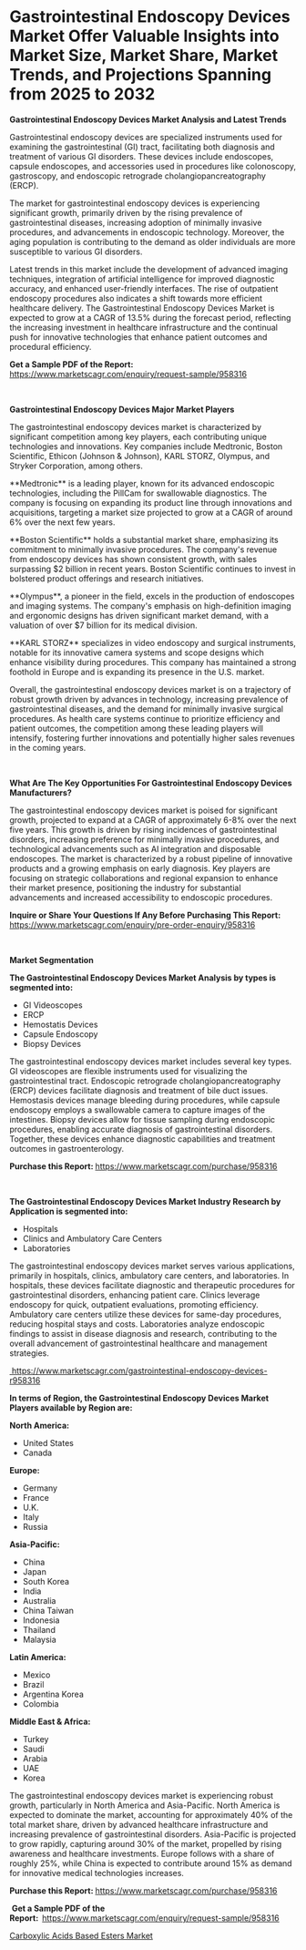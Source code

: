 <p><h1>Gastrointestinal Endoscopy Devices Market Offer Valuable Insights into Market Size, Market Share, Market Trends, and Projections Spanning from 2025 to 2032</h1></p><p><strong>Gastrointestinal Endoscopy Devices Market Analysis and Latest Trends</strong></p>
<p><p>Gastrointestinal endoscopy devices are specialized instruments used for examining the gastrointestinal (GI) tract, facilitating both diagnosis and treatment of various GI disorders. These devices include endoscopes, capsule endoscopes, and accessories used in procedures like colonoscopy, gastroscopy, and endoscopic retrograde cholangiopancreatography (ERCP). </p><p>The market for gastrointestinal endoscopy devices is experiencing significant growth, primarily driven by the rising prevalence of gastrointestinal diseases, increasing adoption of minimally invasive procedures, and advancements in endoscopic technology. Moreover, the aging population is contributing to the demand as older individuals are more susceptible to various GI disorders. </p><p>Latest trends in this market include the development of advanced imaging techniques, integration of artificial intelligence for improved diagnostic accuracy, and enhanced user-friendly interfaces. The rise of outpatient endoscopy procedures also indicates a shift towards more efficient healthcare delivery. The Gastrointestinal Endoscopy Devices Market is expected to grow at a CAGR of 13.5% during the forecast period, reflecting the increasing investment in healthcare infrastructure and the continual push for innovative technologies that enhance patient outcomes and procedural efficiency.</p></p>
<p><strong>Get a Sample PDF of the Report:&nbsp;</strong> <a href="https://www.marketscagr.com/enquiry/request-sample/958316?utm_campaign=3019&utm_medium=2&utm_source=Github&utm_content=ia&utm_term=21032025&utm_id=gastrointestinal-endoscopy-devices">https://www.marketscagr.com/enquiry/request-sample/958316</a></p>
<p>&nbsp;</p>
<p><strong>Gastrointestinal Endoscopy Devices Major Market Players</strong></p>
<p><p>The gastrointestinal endoscopy devices market is characterized by significant competition among key players, each contributing unique technologies and innovations. Key companies include Medtronic, Boston Scientific, Ethicon (Johnson & Johnson), KARL STORZ, Olympus, and Stryker Corporation, among others.</p><p>**Medtronic** is a leading player, known for its advanced endoscopic technologies, including the PillCam for swallowable diagnostics. The company is focusing on expanding its product line through innovations and acquisitions, targeting a market size projected to grow at a CAGR of around 6% over the next few years.</p><p>**Boston Scientific** holds a substantial market share, emphasizing its commitment to minimally invasive procedures. The company's revenue from endoscopy devices has shown consistent growth, with sales surpassing $2 billion in recent years. Boston Scientific continues to invest in bolstered product offerings and research initiatives.</p><p>**Olympus**, a pioneer in the field, excels in the production of endoscopes and imaging systems. The company's emphasis on high-definition imaging and ergonomic designs has driven significant market demand, with a valuation of over $7 billion for its medical division.</p><p>**KARL STORZ** specializes in video endoscopy and surgical instruments, notable for its innovative camera systems and scope designs which enhance visibility during procedures. This company has maintained a strong foothold in Europe and is expanding its presence in the U.S. market.</p><p>Overall, the gastrointestinal endoscopy devices market is on a trajectory of robust growth driven by advances in technology, increasing prevalence of gastrointestinal diseases, and the demand for minimally invasive surgical procedures. As health care systems continue to prioritize efficiency and patient outcomes, the competition among these leading players will intensify, fostering further innovations and potentially higher sales revenues in the coming years.</p></p>
<p>&nbsp;</p>
<p><strong>What Are The Key Opportunities For Gastrointestinal Endoscopy Devices Manufacturers?</strong></p>
<p><p>The gastrointestinal endoscopy devices market is poised for significant growth, projected to expand at a CAGR of approximately 6-8% over the next five years. This growth is driven by rising incidences of gastrointestinal disorders, increasing preference for minimally invasive procedures, and technological advancements such as AI integration and disposable endoscopes. The market is characterized by a robust pipeline of innovative products and a growing emphasis on early diagnosis. Key players are focusing on strategic collaborations and regional expansion to enhance their market presence, positioning the industry for substantial advancements and increased accessibility to endoscopic procedures.</p></p>
<p><strong>Inquire or Share Your Questions If Any Before Purchasing This Report:</strong> <a href="https://www.marketscagr.com/enquiry/pre-order-enquiry/958316?utm_campaign=3019&utm_medium=2&utm_source=Github&utm_content=ia&utm_term=21032025&utm_id=gastrointestinal-endoscopy-devices">https://www.marketscagr.com/enquiry/pre-order-enquiry/958316</a></p>
<p>&nbsp;</p>
<p><strong>Market Segmentation</strong></p>
<p><strong>The Gastrointestinal Endoscopy Devices Market Analysis by types is segmented into:</strong></p>
<p><ul><li>GI Videoscopes</li><li>ERCP</li><li>Hemostatis Devices</li><li>Capsule Endoscopy</li><li>Biopsy Devices</li></ul></p>
<p><p>The gastrointestinal endoscopy devices market includes several key types. GI videoscopes are flexible instruments used for visualizing the gastrointestinal tract. Endoscopic retrograde cholangiopancreatography (ERCP) devices facilitate diagnosis and treatment of bile duct issues. Hemostasis devices manage bleeding during procedures, while capsule endoscopy employs a swallowable camera to capture images of the intestines. Biopsy devices allow for tissue sampling during endoscopic procedures, enabling accurate diagnosis of gastrointestinal disorders. Together, these devices enhance diagnostic capabilities and treatment outcomes in gastroenterology.</p></p>
<p><strong>Purchase this Report:&nbsp;</strong><a href="https://www.marketscagr.com/purchase/958316?utm_campaign=3019&utm_medium=2&utm_source=Github&utm_content=ia&utm_term=21032025&utm_id=gastrointestinal-endoscopy-devices">https://www.marketscagr.com/purchase/958316</a></p>
<p>&nbsp;</p>
<p><strong>The Gastrointestinal Endoscopy Devices Market Industry Research by Application is segmented into:</strong></p>
<p><ul><li>Hospitals</li><li>Clinics and Ambulatory Care Centers</li><li>Laboratories</li></ul></p>
<p><p>The gastrointestinal endoscopy devices market serves various applications, primarily in hospitals, clinics, ambulatory care centers, and laboratories. In hospitals, these devices facilitate diagnostic and therapeutic procedures for gastrointestinal disorders, enhancing patient care. Clinics leverage endoscopy for quick, outpatient evaluations, promoting efficiency. Ambulatory care centers utilize these devices for same-day procedures, reducing hospital stays and costs. Laboratories analyze endoscopic findings to assist in disease diagnosis and research, contributing to the overall advancement of gastrointestinal healthcare and management strategies.</p></p>
<p><a href="https://www.marketscagr.com/gastrointestinal-endoscopy-devices-r958316?utm_campaign=3019&utm_medium=2&utm_source=Github&utm_content=ia&utm_term=21032025&utm_id=gastrointestinal-endoscopy-devices">&nbsp;https://www.marketscagr.com/gastrointestinal-endoscopy-devices-r958316</a></p>
<p><strong>In terms of Region, the Gastrointestinal Endoscopy Devices Market Players available by Region are:</strong></p>
<p>
    <p> <strong> North America: </strong>
        <ul>
            <li>United States</li>
            <li>Canada</li>
        </ul>
        </p> 
    <p> <strong> Europe: </strong>
        <ul>
            <li>Germany</li>
            <li>France</li>
            <li>U.K.</li>
            <li>Italy</li>
            <li>Russia</li>
        </ul>
        </p> 
    <p> <strong> Asia-Pacific: </strong>
        <ul>
            <li>China</li>
            <li>Japan</li>
            <li>South Korea</li>
            <li>India</li>
            <li>Australia</li>
            <li>China Taiwan</li>
            <li>Indonesia</li>
            <li>Thailand</li>
            <li>Malaysia</li>
        </ul>
        </p> 
    <p> <strong> Latin America: </strong>
        <ul>
            <li>Mexico</li>
            <li>Brazil</li>
            <li>Argentina Korea</li>
            <li>Colombia</li>
        </ul>
        </p> 
    <p> <strong> Middle East & Africa: </strong>
        <ul>
            <li>Turkey</li>
            <li>Saudi</li>
            <li>Arabia</li>
            <li>UAE</li>
            <li>Korea</li>
        </ul>
    </p>
    </p>
<p><p>The gastrointestinal endoscopy devices market is experiencing robust growth, particularly in North America and Asia-Pacific. North America is expected to dominate the market, accounting for approximately 40% of the total market share, driven by advanced healthcare infrastructure and increasing prevalence of gastrointestinal disorders. Asia-Pacific is projected to grow rapidly, capturing around 30% of the market, propelled by rising awareness and healthcare investments. Europe follows with a share of roughly 25%, while China is expected to contribute around 15% as demand for innovative medical technologies increases.</p></p>
<p><strong>Purchase this Report: </strong><a href="https://www.marketscagr.com/purchase/958316?utm_campaign=3019&utm_medium=2&utm_source=Github&utm_content=ia&utm_term=21032025&utm_id=gastrointestinal-endoscopy-devices">https://www.marketscagr.com/purchase/958316</a></p>
<p>&nbsp;<strong>Get a Sample PDF of the Report:&nbsp;&nbsp;</strong><a href="https://www.marketscagr.com/enquiry/request-sample/958316?utm_campaign=3019&utm_medium=2&utm_source=Github&utm_content=ia&utm_term=21032025&utm_id=gastrointestinal-endoscopy-devices">https://www.marketscagr.com/enquiry/request-sample/958316</a></p>
<p><strong></strong></p>
<p><p><a href="https://github.com/ilonaenterline65/Market-Research-Report-List-1/blob/main/carboxylic-acids-based-esters-market.md?utm_campaign=3019&utm_medium=2&utm_source=Github&utm_content=ia&utm_term=21032025&utm_id=gastrointestinal-endoscopy-devices">Carboxylic Acids Based Esters Market</a></p></p>